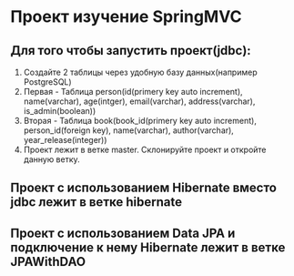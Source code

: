 # Проект изучение SpringMVC
## Для того чтобы запустить проект(jdbc):
1. Создайте 2 таблицы через удобную базу данных(например PostgreSQL)
2. Первая - Таблица person(id(primery key auto increment), name(varchar), age(intger), email(varchar), address(varchar), is_admin(boolean))
3. Вторая - Таблица book(book_id(primery key auto increment), person_id(foreign key), name(varchar), author(varchar), year_release(integer))
4. Проект лежит в ветке master. Склонируйте проект и откройте данную ветку.

## Проект с использованием Hibernate вместо jdbc лежит в ветке hibernate

## Проект с использованием Data JPA и подключение к нему Hibernate лежит в ветке JPAWithDAO

